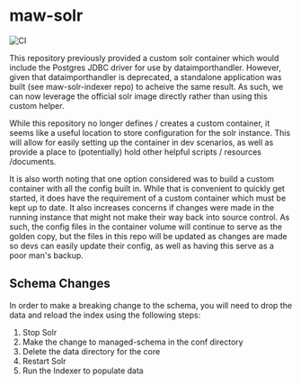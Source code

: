 # maw-solr

![CI](https://github.com/AerisG222/maw-solr/workflows/CI/badge.svg)

This repository previously provided a custom solr container which would include the Postgres JDBC driver for use by dataimporthandler.
However, given that dataimporthandler is deprecated, a standalone application was built (see maw-solr-indexer repo) to acheive the same result.
As such, we can now leverage the official solr image directly rather than using this custom helper.

While this repository no longer defines / creates a custom container, it seems like a useful location to store configuration for the solr instance.
This will allow for easily setting up the container in dev scenarios, as well as provide a place to (potentially) hold other helpful scripts / resources /documents.

It is also worth noting that one option considered was to build a custom container with all the config built in.  While that is convenient to quickly
get started, it does have the requirement of a custom container which must be kept up to date.  It also increases concerns if changes were made in the running instance that might not make their way back into source control.  As such, the config files in the container volume will continue to serve as the golden copy, but the files in this repo will be updated as changes are made so devs can easily update their config, as well as having this serve as a poor man's backup.

## Schema Changes
In order to make a breaking change to the schema, you will need to drop the data and reload the index using the following steps:

1. Stop Solr
2. Make the change to managed-schema in the conf directory
3. Delete the data directory for the core
4. Restart Solr
5. Run the Indexer to populate data
